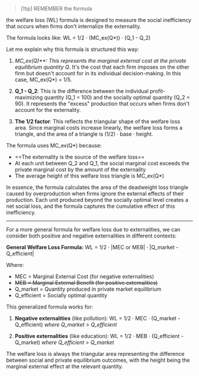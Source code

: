 >[!tip] REMEMBER the formula


the welfare loss (WL) formula is designed to measure the social inefficiency that occurs when firms don't internalize the externality.

The formula looks like: WL = 1/2 · (MC_ex(Q*)) · (Q_1 - Q_2)

Let me explain why this formula is structured this way:

1. __MC_ex(Q_)**: This represents the marginal external cost at the private equilibrium quantity Q_. It's the cost that each firm imposes on the other firm but doesn't account for in its individual decision-making. In this case, MC_ex(Q*) = 1/5.
    
2. **Q_1 - Q_2**: This is the difference between the individual profit-maximizing quantity (Q_1 = 100) and the socially optimal quantity (Q_2 = 90). It represents the "excess" production that occurs when firms don't account for the externality.
    
3. **The 1/2 factor**: This reflects the triangular shape of the welfare loss area. Since marginal costs increase linearly, the welfare loss forms a triangle, and the area of a triangle is (1/2) · base · height.
    

The formula uses MC_ex(Q*) because:

- ==The externality is the source of the welfare loss==
- At each unit between Q_2 and Q_1, the social marginal cost exceeds the private marginal cost by the amount of the externality
- The average height of this welfare loss triangle is MC_ex(Q*)

In essence, the formula calculates the area of the deadweight loss triangle caused by overproduction when firms ignore the external effects of their production. Each unit produced beyond the socially optimal level creates a net social loss, and the formula captures the cumulative effect of this inefficiency.

---

For a more general formula for welfare loss due to externalities, we can consider both positive and negative externalities in different contexts:

**General Welfare Loss Formula:** WL = 1/2 · |MEC or MEB| · |Q_market - Q_efficient|

Where:

- MEC = Marginal External Cost (for negative externalities)
- ~~MEB = Marginal External Benefit (for positive externalities)~~
- Q_market = Quantity produced in private market equilibrium
- Q_efficient = Socially optimal quantity

This generalized formula works for:

1. **Negative externalities** (like pollution): WL = 1/2 · MEC · (Q_market - Q_efficient) _where Q_market > Q_efficient_
    
2. **Positive externalities** (like education): WL = 1/2 · MEB · (Q_efficient - Q_market) _where Q_efficient > Q_market_
    

The welfare loss is always the triangular area representing the difference between social and private equilibrium outcomes, with the height being the marginal external effect at the relevant quantity.